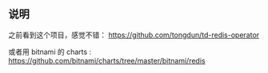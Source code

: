 ## 说明

之前看到这个项目，感觉不错： https://github.com/tongdun/td-redis-operator

或者用 bitnami 的 charts : https://github.com/bitnami/charts/tree/master/bitnami/redis
